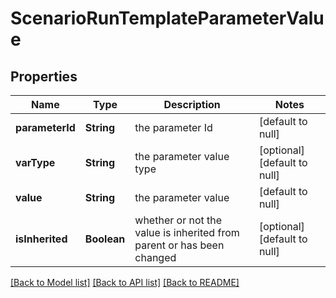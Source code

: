 # ScenarioRunTemplateParameterValue
## Properties

Name | Type | Description | Notes
------------ | ------------- | ------------- | -------------
**parameterId** | **String** | the parameter Id | [default to null]
**varType** | **String** | the parameter value type | [optional] [default to null]
**value** | **String** | the parameter value | [default to null]
**isInherited** | **Boolean** | whether or not the value is inherited from parent or has been changed | [optional] [default to null]

[[Back to Model list]](../README.md#documentation-for-models) [[Back to API list]](../README.md#documentation-for-api-endpoints) [[Back to README]](../README.md)

